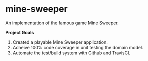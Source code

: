# mine-sweeper 

An implementation of the famous game Mine Sweeper.

**Project Goals**

1. Created a playable Mine Sweeper application.
2. Acheive 100% code coverage in unit testing the domain model.
3. Automate the test/build system with Github and TravisCI.
